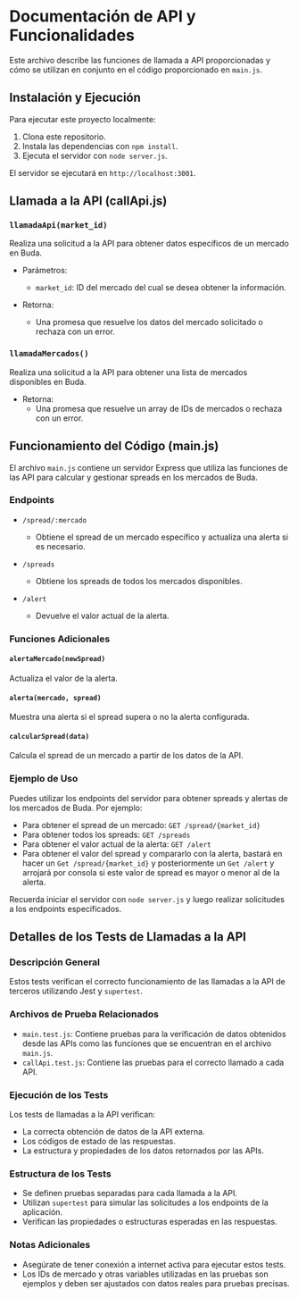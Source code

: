 # Documentación de API y Funcionalidades

Este archivo describe las funciones de llamada a API proporcionadas y cómo se utilizan en conjunto en el código proporcionado en `main.js`.

## Instalación y Ejecución

Para ejecutar este proyecto localmente:

1. Clona este repositorio.
2. Instala las dependencias con `npm install`.
3. Ejecuta el servidor con `node server.js`.

El servidor se ejecutará en `http://localhost:3001`.

## Llamada a la API (callApi.js)

### `llamadaApi(market_id)`

Realiza una solicitud a la API para obtener datos específicos de un mercado en Buda.

- Parámetros:
  - `market_id`: ID del mercado del cual se desea obtener la información.

- Retorna:
  - Una promesa que resuelve los datos del mercado solicitado o rechaza con un error.

### `llamadaMercados()`

Realiza una solicitud a la API para obtener una lista de mercados disponibles en Buda.

- Retorna:
  - Una promesa que resuelve un array de IDs de mercados o rechaza con un error.

## Funcionamiento del Código (main.js)

El archivo `main.js` contiene un servidor Express que utiliza las funciones de las API para calcular y gestionar spreads en los mercados de Buda.

### Endpoints

- `/spread/:mercado`
  - Obtiene el spread de un mercado específico y actualiza una alerta si es necesario.

- `/spreads`
  - Obtiene los spreads de todos los mercados disponibles.

- `/alert`
  - Devuelve el valor actual de la alerta.

### Funciones Adicionales

#### `alertaMercado(newSpread)`

Actualiza el valor de la alerta.

#### `alerta(mercado, spread)`

Muestra una alerta si el spread supera o no la alerta configurada.

#### `calcularSpread(data)`

Calcula el spread de un mercado a partir de los datos de la API.

### Ejemplo de Uso

Puedes utilizar los endpoints del servidor para obtener spreads y alertas de los mercados de Buda. Por ejemplo:

- Para obtener el spread de un mercado: `GET /spread/{market_id}`
- Para obtener todos los spreads: `GET /spreads`
- Para obtener el valor actual de la alerta: `GET /alert`
- Para obtener el valor del spread y compararlo con la alerta, bastará en hacer un `Get /spread/{market_id}` y posteriormente un `Get /alert` y arrojará por consola si este valor de spread es mayor o menor al de la alerta.

Recuerda iniciar el servidor con `node server.js` y luego realizar solicitudes a los endpoints especificados.

## Detalles de los Tests de Llamadas a la API

### Descripción General

Estos tests verifican el correcto funcionamiento de las llamadas a la API de terceros utilizando Jest y `supertest`.

### Archivos de Prueba Relacionados

- `main.test.js`: Contiene pruebas para la verificación de datos obtenidos desde las APIs como las funciones que se encuentran en el archivo `main.js`.
- `callApi.test.js`: Contiene las pruebas para el correcto llamado a cada API.

### Ejecución de los Tests

Los tests de llamadas a la API verifican:

- La correcta obtención de datos de la API externa.
- Los códigos de estado de las respuestas.
- La estructura y propiedades de los datos retornados por las APIs.

### Estructura de los Tests

- Se definen pruebas separadas para cada llamada a la API.
- Utilizan `supertest` para simular las solicitudes a los endpoints de la aplicación.
- Verifican las propiedades o estructuras esperadas en las respuestas.

### Notas Adicionales

- Asegúrate de tener conexión a internet activa para ejecutar estos tests.
- Los IDs de mercado y otras variables utilizadas en las pruebas son ejemplos y deben ser ajustados con datos reales para pruebas precisas.
